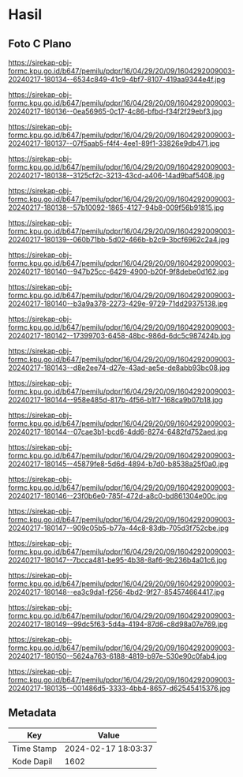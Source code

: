# Hasil

## Foto C Plano

https://sirekap-obj-formc.kpu.go.id/b647/pemilu/pdpr/16/04/29/20/09/1604292009003-20240217-180134--6534c849-41c9-4bf7-8107-419aa9344e4f.jpg

https://sirekap-obj-formc.kpu.go.id/b647/pemilu/pdpr/16/04/29/20/09/1604292009003-20240217-180136--0ea56965-0c17-4c86-bfbd-f34f2f29ebf3.jpg

https://sirekap-obj-formc.kpu.go.id/b647/pemilu/pdpr/16/04/29/20/09/1604292009003-20240217-180137--07f5aab5-f4f4-4ee1-89f1-33826e9db471.jpg

https://sirekap-obj-formc.kpu.go.id/b647/pemilu/pdpr/16/04/29/20/09/1604292009003-20240217-180138--3125cf2c-3213-43cd-a406-14ad9baf5408.jpg

https://sirekap-obj-formc.kpu.go.id/b647/pemilu/pdpr/16/04/29/20/09/1604292009003-20240217-180138--57b10092-1865-4127-94b8-009f56b91815.jpg

https://sirekap-obj-formc.kpu.go.id/b647/pemilu/pdpr/16/04/29/20/09/1604292009003-20240217-180139--060b71bb-5d02-466b-b2c9-3bcf6962c2a4.jpg

https://sirekap-obj-formc.kpu.go.id/b647/pemilu/pdpr/16/04/29/20/09/1604292009003-20240217-180140--947b25cc-6429-4900-b20f-9f8debe0d162.jpg

https://sirekap-obj-formc.kpu.go.id/b647/pemilu/pdpr/16/04/29/20/09/1604292009003-20240217-180140--b3a9a378-2273-429e-9729-71dd29375138.jpg

https://sirekap-obj-formc.kpu.go.id/b647/pemilu/pdpr/16/04/29/20/09/1604292009003-20240217-180142--17399703-6458-48bc-986d-6dc5c987424b.jpg

https://sirekap-obj-formc.kpu.go.id/b647/pemilu/pdpr/16/04/29/20/09/1604292009003-20240217-180143--d8e2ee74-d27e-43ad-ae5e-de8abb93bc08.jpg

https://sirekap-obj-formc.kpu.go.id/b647/pemilu/pdpr/16/04/29/20/09/1604292009003-20240217-180144--958e485d-817b-4f56-b1f7-168ca9b07b18.jpg

https://sirekap-obj-formc.kpu.go.id/b647/pemilu/pdpr/16/04/29/20/09/1604292009003-20240217-180144--07cae3b1-bcd6-4dd6-8274-6482fd752aed.jpg

https://sirekap-obj-formc.kpu.go.id/b647/pemilu/pdpr/16/04/29/20/09/1604292009003-20240217-180145--45879fe8-5d6d-4894-b7d0-b8538a25f0a0.jpg

https://sirekap-obj-formc.kpu.go.id/b647/pemilu/pdpr/16/04/29/20/09/1604292009003-20240217-180146--23f0b6e0-785f-472d-a8c0-bd861304e00c.jpg

https://sirekap-obj-formc.kpu.go.id/b647/pemilu/pdpr/16/04/29/20/09/1604292009003-20240217-180147--909c05b5-b77a-44c8-83db-705d3f752cbe.jpg

https://sirekap-obj-formc.kpu.go.id/b647/pemilu/pdpr/16/04/29/20/09/1604292009003-20240217-180147--7bcca481-be95-4b38-8af6-9b236b4a01c6.jpg

https://sirekap-obj-formc.kpu.go.id/b647/pemilu/pdpr/16/04/29/20/09/1604292009003-20240217-180148--ea3c9da1-f256-4bd2-9f27-854574664417.jpg

https://sirekap-obj-formc.kpu.go.id/b647/pemilu/pdpr/16/04/29/20/09/1604292009003-20240217-180149--99dc5f63-5d4a-4194-87d6-c8d98a07e769.jpg

https://sirekap-obj-formc.kpu.go.id/b647/pemilu/pdpr/16/04/29/20/09/1604292009003-20240217-180150--5624a763-6188-4819-b97e-530e90c0fab4.jpg

https://sirekap-obj-formc.kpu.go.id/b647/pemilu/pdpr/16/04/29/20/09/1604292009003-20240217-180135--001486d5-3333-4bb4-8657-d62545415376.jpg


## Metadata

| Key        | Value               |
| ---------- | ------------------- |
| Time Stamp | 2024-02-17 18:03:37 |
| Kode Dapil | 1602                |



